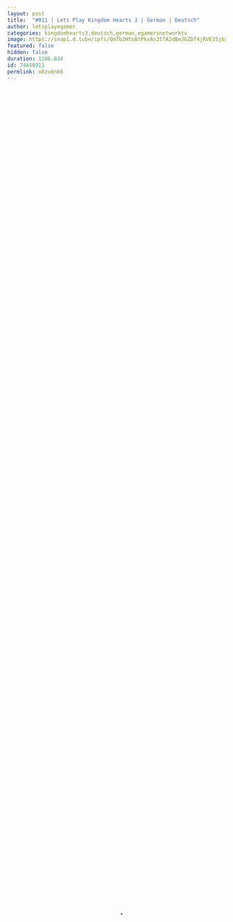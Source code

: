 ```yaml
---
layout: post
title:  "#011 | Lets Play Kingdom Hearts 3 | German | Deutsch"
author: letsplayegamer
categories: kingdomhearts3,deutsch,german,egamersnetworktv
image: https://snap1.d.tube/ipfs/QmTb2HtsBtPkxAs2tfA2dBeJGZDf4jRVE35jbxearzg3Q2
featured: false
hidden: false
duration: 1106.834
id: 74658911
permlink: o8zu6nk6
---
```

    
<video poster="https://snap1.d.tube/ipfs/QmTb2HtsBtPkxAs2tfA2dBeJGZDf4jRVE35jbxearzg3Q2" autoplay="" id="player_html5_api" class="vjs-tech" style="width: 100%; height: 100%;" tabindex="-1" src="https://video.dtube.top/ipfs/QmT71CahYTJkxfW6qSxj9NKEPKXShf9AY8eexPud5xgDwW"></video>

Der Player will das Video nicht abspielen hier geht es zum Video - https://www.verond.com/watch/64QmN4EothcnDTE

Hier geht es zu meinem Twitch TV Kanal meinem täglichen Aufnahme Live Stream
https://www.twitch.tv/egamersnetworktv
